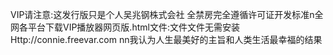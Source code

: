 VIP请注意:这发行版只是个人吴兆钢株式会社  全禁房完全遵循许可证开发标准n全网各平台下载VIP播放器网页版.html文件:文件文件无需安装Http://connie.freevar.com nn我认为人生最美好的主旨和人类生活最幸福的结果
